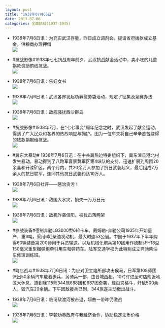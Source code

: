 ```yaml
---
layout: post
title: "1938年07月06日"
date: 2013-07-06
categories: 全面抗战(1937-1945)
---
```


<meta name="referrer" content="no-referrer" />

- 1938年7月6日讯：为充实武汉存量，昨日成立调剂会。提请省府拨款成立基金，供粮商办理押借 <br/><img src="https://ww4.sinaimg.cn/large/aca367d8jw1e6dg4n476nj205q0o1dh4.jpg" />

- #抗战影像#1938年七七抗战周年前夕，武汉抗战献金活动中，卖小吃的儿童捐款资助前线抗战。 <br/><img src="https://ww3.sinaimg.cn/large/aca367d8jw1e6dedks14sj208l0b4mxj.jpg" />

- 1938年7月6日讯：告妇女书 <br/><img src="https://ww1.sinaimg.cn/large/aca367d8jw1e6dcn3rwc5j20c10bedh7.jpg" />

- 1938年7月6日讯：武汉各界发起劝募慰劳袋活动，规定了征集及竞赛办法 <br/><img src="https://ww3.sinaimg.cn/large/aca367d8jw1e6daxbtefoj208o0uj40f.jpg" />

- 1938年7月6日讯：敌舰骚扰西沙群岛 <br/><img src="https://ww2.sinaimg.cn/large/aca367d8jw1e6d9ghs46oj20c806bdgj.jpg" />

- #抗战影像#1938年7月，在“七七事变”周年纪念之时，武汉发起了献金运动，得到了广大民众和各界的热烈响应与拥护。图为一位车夫将自己辛辛苦苦赚得的钱款捐献给抗战。 <br/><img src="https://ww4.sinaimg.cn/large/aca367d8jw1e6d3zay89gj20i20dydj0.jpg" />

- #冀东大暴动# 1938年7月6日迅：在中共冀热边特委组织下，冀东滦县港北村发生暴动，暴动得到了八路军晋察冀军区第4纵队的支持，迅速扩展到周围20余县和开滦矿区，两个月内，共20余万人参加了抗日武装起义，最后组成7万余人的抗日联军，连同其他抗日武装约达10万人。 

- 1938年7月6日社评——惩治贪污！ <br/><img src="https://ww2.sinaimg.cn/large/aca367d8jw1e6d0sav2x3j20c10we78o.jpg" />

- 1938年7月6日讯：敌国大水灾，损失一万万日元 <br/><img src="https://ww2.sinaimg.cn/large/aca367d8jw1e6cz1ya1ytj209j063wez.jpg" />

- 1938年7月6日讯：敌机昨袭信阳，被我击落两架 <br/><img src="https://ww4.sinaimg.cn/large/aca367d8jw1e6cxbj37xpj20a20icwfm.jpg" />

- #参战装备#德制奔驰LG3000型6轮卡车，戴姆勒-奔驰公司1935年开始量产，重3吨，采用6缸柴油发动机，最大时速53公里。中国于1937年下半年购得60辆装备第200师用于兵员输送，以及机械化炮兵第10团用作德制sFH18型150毫米重型榴弹炮牵引用车和弹药车。陆军交通学校为此特别成立奔驰柴油车修理训练班。 <br/><img src="https://ww4.sinaimg.cn/large/aca367d8jw1e6cvevjw81g20cm06wjs2.gif" />

- #町店战斗#1938年7月6日讯：为应对卫立煌所部攻击侯马，日军第108师团派出50余辆汽车载着步兵，另骑兵一部，由晋城西犯。10时许进至町店附近地区大休息，遭到我115师344旅688团和687团奇袭，经白刃格斗，歼敌500余人，毁汽车20余辆。下午因敌援兵已到，344旅遂主动撤出战斗。 

- 1938年7月6日讯：临汾敌渡河被击退，垣曲一带昨仍激战 <br/><img src="https://ww2.sinaimg.cn/large/aca367d8jw1e6ctuqgwoyj20bo10vae0.jpg" />

- 1938年7月6日讯：李顿劝英政府与我经济合作，协助稳定法币价格 <br/><img src="https://ww2.sinaimg.cn/large/aca367d8jw1e6cs493be0j20c10oxdi3.jpg" />

